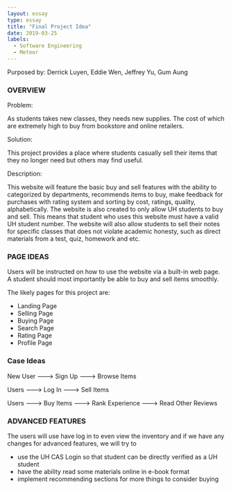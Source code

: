 ```yaml
---
layout: essay
type: essay
title: "Final Project Idea"
date: 2019-03-25
labels:
  - Software Engineering
  - Meteor
---
```


Purposed by: Derrick Luyen, Eddie Wen, Jeffrey Yu, Gum Aung

### OVERVIEW
Problem:

As students takes new classes, they needs new supplies. The cost of which are extremely high to buy from bookstore and online retailers. 

Solution:

This project provides a place where students casually sell their items that they no longer need but others may find useful. 

Description:

This website will feature the basic buy and sell features with the ability to categorized by departments, recommends items to buy, make feedback for purchases with rating system and sorting by cost, ratings, quality, alphabetically. The website is also created to only allow UH students to buy and sell. This means that student who uses this website must have a valid UH student number. The website will also allow students to sell their notes for specific classes that does not violate academic honesty, such as direct materials from a test, quiz, homework and etc.

### PAGE IDEAS
Users will be instructed on how to use the website via a built-in web page. A student should most importantly be able to buy and sell items smoothly.


The likely pages for this project are:
- Landing Page
- Selling Page
- Buying Page
- Search Page
- Rating Page
- Profile Page

### Case Ideas

New User ---> Sign Up ---> Browse Items

Users ---> Log In ---> Sell Items

Users ---> Buy Items ---> Rank Experience ---> Read Other Reviews

### ADVANCED FEATURES
The users will use have log in to even view the inventory and if we have any changes for advanced features, we will try to 
- use the UH CAS Login so that student can be directly verified as a UH student
- have the ability read some materials online in e-book format
- implement recommending sections for more things to consider buying
